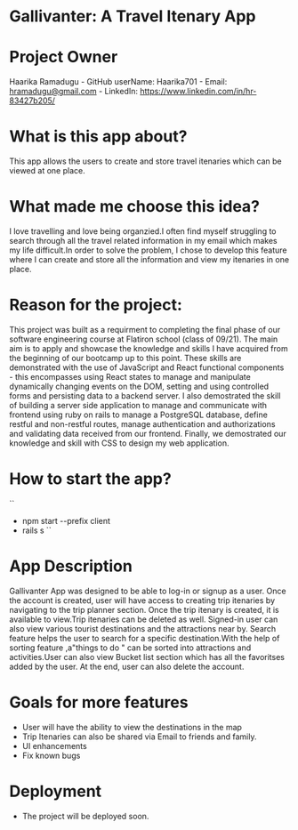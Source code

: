 # Gallivanter: A Travel Itenary App

# Project Owner
  Haarika Ramadugu
        - GitHub userName: Haarika701
        - Email: hramadugu@gmail.com
        - LinkedIn: https://www.linkedin.com/in/hr-83427b205/
        
# What is this app about?
  This app allows the users to create and store travel itenaries which can be viewed at one place.
  
# What made me choose this idea?
I love travelling and love being organzied.I often find myself struggling to search through all the travel related information in my email which makes my life   difficult.In order to solve the problem, I chose to develop this feature where I can create and store all the information and view my itenaries in one place.
  
# Reason for the project: 
This project was built as a requirment to completing the final phase of our software engineering course at Flatiron school (class of 09/21). The main aim is to apply and showcase the knowledge and skills I have acquired from the beginning of our bootcamp up to this point. These skills are demonstrated with the use of JavaScript and React functional components - this encompasses using React states to manage and manipulate dynamically changing events on the DOM, setting and using controlled forms and persisting data to a backend server. I also demostrated the skill of building a server side application to manage and communicate with  frontend using ruby on rails to manage a PostgreSQL database, define restful and non-restful routes, manage authentication and authorizations and validating data received from our frontend. Finally, we demostrated our knowledge and skill with CSS to design my web application.
  
# How to start the app?
  ``
 * npm start --prefix client
 * rails s
  ``
# App Description
Gallivanter App was designed to be able to log-in or signup as a user. Once the account is created, user will have access to creating trip itenaries by navigating to the trip planner section. Once the trip itenary is created, it is available to view.Trip itenaries can be deleted as well. Signed-in user can also view various tourist destinations and the attractions near by. Search feature helps the user to search for a specific destination.With the help of sorting feature ,a"things to do " can be sorted into attractions and activities.User can also view Bucket list section which has all the favoritses added by the user. At the end, user can also delete the account. 

# Goals for more features
 - User will have the ability to view the destinations in the map
 - Trip Itenaries can also be shared via Email to friends and family.
 - UI enhancements
 - Fix known bugs

# Deployment
- The project will be deployed soon.

